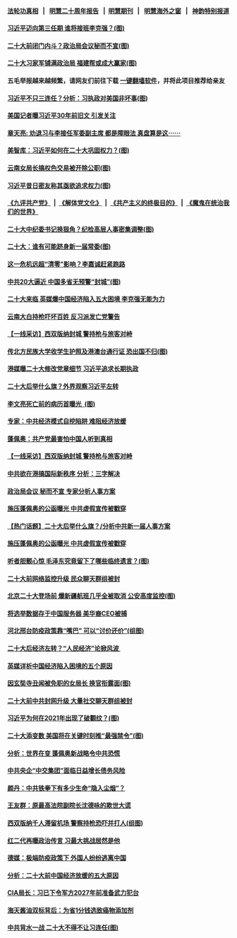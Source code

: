 #### [法轮功真相](https://github.com/gfw-breaker/truth/blob/master/README.md?t=0) &nbsp;&nbsp;|&nbsp;&nbsp; [明慧二十周年报告](https://github.com/gfw-breaker/mh-reports/blob/master/README.md?t=0) &nbsp;&nbsp;|&nbsp;&nbsp;[明慧期刊](https://github.com/gfw-breaker/mh-qikan) &nbsp;&nbsp;|&nbsp;&nbsp; [明慧海外之窗](https://github.com/gfw-breaker/mh-news/blob/master/README.md?t=0) &nbsp;&nbsp;|&nbsp;&nbsp; [神韵特别报道](https://github.com/gfw-breaker/mh-news/blob/master/shenyun.md?t=0)
#### [ 习近平迈向第三任期 谁将接班李克强？(图)](https://github.com/gfw-breaker/banned-news1/blob/master/pages/p2/1018374.md)
#### [ 二十大前闭门内斗？政治局会议秘而不宣(图)](https://github.com/gfw-breaker/banned-news1/blob/master/pages/p2/1018327.md)
#### [ 二十大习家军铺满政治局 福建帮或成大赢家(图)](https://github.com/gfw-breaker/banned-news1/blob/master/pages/p2/1018323.md)
#### 五毛举报越来越频繁，请网友们前往下载 [一键翻墙软件](https://github.com/gfw-breaker/ssr-accounts)，并将此项目推荐给亲友
#### [ 习近平不只三连任？分析：习执政对美国非坏事(图)](https://github.com/gfw-breaker/banned-news1/blob/master/pages/p2/1018380.md)
#### [ 美国记者曝习近平30年前旧文 引发关注](https://github.com/gfw-breaker/banned-news1/blob/master/pages/nsc413/n13839654.md)
#### [ 章天亮: 劝退习与李接任军委副主席 都是障眼法 真盘算是这⋯⋯](https://github.com/gfw-breaker/banned-news1/blob/master/pages/soh5/659784.md)
#### [ 美智库：习近平如何在二十大巩固权力？(图)](https://github.com/gfw-breaker/banned-news1/blob/master/pages/p2/1018451.md)
#### [ 云南女局长搞权色交易被开除公职(图)](https://github.com/gfw-breaker/banned-news1/blob/master/pages/p2/1018272.md)
#### [ 习近平昔日密友称其亟欲追求权力(图)](https://github.com/gfw-breaker/banned-news1/blob/master/pages/p2/1018243.md)
#### [《九评共产党》](https://github.com/begood0513/9ping.md/blob/master/README.md) &nbsp;|&nbsp; [《解体党文化》](../../../../jtdwh.md/blob/master/README.md)  &nbsp;|&nbsp; [《共产主义的终极目的》](../../../../gczydzjmd.md/blob/master/README.md) &nbsp;|&nbsp; [《魔鬼在统治我们的世界》](../../../../mgztzwmdsj.md/blob/master/README.md) 
#### [ 二十大中纪委书记换狠角？纪检高层人事密集调整(图)](https://github.com/gfw-breaker/banned-news1/blob/master/pages/p2/1018264.md)
#### [ 二十大：谁有可能跻身新一届常委(图)](https://github.com/gfw-breaker/banned-news1/blob/master/pages/p2/1018159.md)
#### [ 这一危机远超“清零”影响？李嘉诚赶紧跑路](https://github.com/gfw-breaker/banned-news1/blob/master/pages/soh5/659883.md)
#### [ 中共20大逼近 中国多省无预警“封城”(图)](https://github.com/gfw-breaker/banned-news1/blob/master/pages/p1/1018367.md)
#### [ 二十大来临 英媒爆中国经济陷入五大困境 李克强无能为力](https://github.com/gfw-breaker/banned-news1/blob/master/pages/soh5/659862.md)
#### [ 云南大白持枪吓坏百姓 反习派发亡党警告](https://github.com/gfw-breaker/banned-news1/blob/master/pages/soh5/659745.md)
#### [ 【一线采访】西双版纳封城 警持枪与旅客对峙](https://github.com/gfw-breaker/banned-news1/blob/master/pages/nf4514/n13839313.md)
#### [ 传北方民族大学收学生护照及港澳台通行证 恐出国不归(图)](https://github.com/gfw-breaker/banned-news1/blob/master/pages/p1/1018379.md)
#### [ 港媒曝二十大修改党章细节 习近平追求长期执政](https://github.com/gfw-breaker/banned-news1/blob/master/pages/soh5/659829.md)
#### [ 二十大后举什么旗？外界观察习近平左转](https://github.com/gfw-breaker/banned-news1/blob/master/pages/prog204/a103545008.md)
#### [ 李文亮死亡前的病历首曝光&nbsp;&nbsp;(图)](https://github.com/gfw-breaker/banned-news1/blob/master/pages/p1/1018436.md)
#### [ 专家：中共经济模式自挖陷阱 难阻经济放缓](https://github.com/gfw-breaker/banned-news1/blob/master/pages/nsc413/n13839667.md)
#### [ 蓬佩奥：共产党最害怕中国人听到真相](https://github.com/gfw-breaker/banned-news1/blob/master/pages/nsc413/n13839844.md)
#### [ 【一线采访】西双版纳封城 警持枪与旅客对峙](https://github.com/gfw-breaker/banned-news1/blob/master/pages/nsc413/n13839313.md)
#### [ 中共欲在港搞国际新秩序 分析：三字解决](https://github.com/gfw-breaker/banned-news1/blob/master/pages/soh5/659880.md)
#### [ 政治局会议 秘而不宣 专家分析人事方案](https://github.com/gfw-breaker/banned-news1/blob/master/pages/prog204/a103544792.md)
#### [ 施压蓬佩奥的公函曝光 中共虚假宣传被戳穿](https://github.com/gfw-breaker/banned-news1/blob/master/pages/nf4514/n13839614.md)
#### [ 【热门话题】二十大后举什么旗？/分析中共新一届人事方案](https://github.com/gfw-breaker/banned-news1/blob/master/pages/prog204/a103545082.md)
#### [ 施压蓬佩奥的公函曝光 中共虚假宣传被戳穿](https://github.com/gfw-breaker/banned-news1/blob/master/pages/nsc413/n13839614.md)
#### [ 听者胆颤心惊 毛泽东究竟留下了哪些临终遗言？(图)](https://github.com/gfw-breaker/banned-news1/blob/master/pages/p6/1018072.md)
#### [ 二十大前网络监控升级 民众聊天群组被封](https://github.com/gfw-breaker/banned-news1/blob/master/pages/nsc413/n13840014.md)
#### [ 北京二十大登场前 爆新疆航班几乎全被取消 公安高度监控(图)](https://github.com/gfw-breaker/banned-news1/blob/master/pages/p1/1018457.md)
#### [ 将选举数据存于中国服务器 美华裔CEO被捕](https://github.com/gfw-breaker/banned-news1/blob/master/pages/nf4514/n13839611.md)
#### [ 河北邢台防疫政策靠“嘴巴” 可以“讨价还价”(组图)](https://github.com/gfw-breaker/banned-news1/blob/master/pages/p1/1018372.md)
#### [ 二十大后经济左转？“人民经济”论掀风波 ](https://github.com/gfw-breaker/banned-news1/blob/master/pages/prog204/a103544738.md)
#### [ 英媒详析中国经济陷入困境的五个原因](https://github.com/gfw-breaker/banned-news1/blob/master/pages/soh5/659910.md)
#### [ 因玄奘寺丑闻被免职的女局长 换官衔露面(图)](https://github.com/gfw-breaker/banned-news1/blob/master/pages/p2/1018341.md)
#### [ 二十大前中共封网升级 大量社交聊天群组被封](https://github.com/gfw-breaker/banned-news1/blob/master/pages/prog204/a103545042.md)
#### [ 习近平为何在2021年出现了破颧纹？(图)](https://github.com/gfw-breaker/banned-news1/blob/master/pages/p6/1018335.md)
#### [ 二十大添变数 美国将在关键时刻推“最强禁令”(图)](https://github.com/gfw-breaker/banned-news1/blob/master/pages/p2/1018460.md)
#### [ 分析：世界在变 蓬佩奥新战略令中共恐慌](https://github.com/gfw-breaker/banned-news1/blob/master/pages/nf4514/n13839564.md)
#### [ 中共央企“中交集团”面临日益增长债务风险](https://github.com/gfw-breaker/banned-news1/blob/master/pages/nsc413/n13839605.md)
#### [ 颜丹：中共铁拳下有多少生命“隐入尘烟”？](https://github.com/gfw-breaker/banned-news1/blob/master/pages/nf4514/n13838857.md)
#### [ 王友群：原最高法院副院长沈德咏的欺世大谎](https://github.com/gfw-breaker/banned-news1/blob/master/pages/nsc413/n13839618.md)
#### [ 西双版纳千人滞留机场 警察持枪恐吓并打人(组图)](https://github.com/gfw-breaker/banned-news1/blob/master/pages/p1/1018356.md)
#### [ 红二代再曝政治传言 习最大挑战居然是他](https://github.com/gfw-breaker/banned-news1/blob/master/pages/soh186/659289.md)
#### [ 德媒：极端防疫政策下 外国人纷纷逃离中国](https://github.com/gfw-breaker/banned-news1/blob/master/pages/prog204/a103544514.md)
#### [ 分析：二十大前中国经济放缓的五大原因](https://github.com/gfw-breaker/banned-news1/blob/master/pages/nsc413/n13839458.md)
#### [ CIA局长：习已下令军方2027年前准备武力犯台](https://github.com/gfw-breaker/banned-news1/blob/master/pages/soh5/659631.md)
#### [ 海天酱油双标背后：为省1分钱选致癌物添加剂](https://github.com/gfw-breaker/banned-news1/blob/master/pages/nsc413/n13839613.md)
#### [ 中共背水一战 二十大不得不让习连任(图)](https://github.com/gfw-breaker/banned-news1/blob/master/pages/p4/1018319.md)
